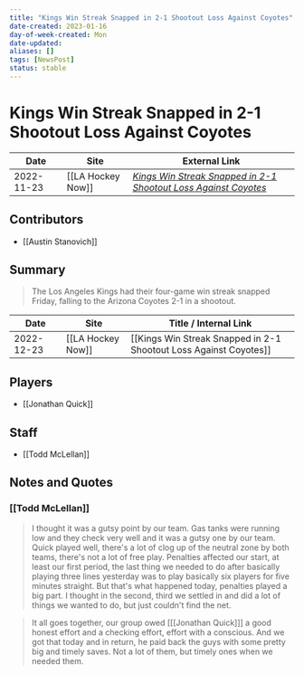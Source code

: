 ```yaml
---
title: "Kings Win Streak Snapped in 2-1 Shootout Loss Against Coyotes"
date-created: 2023-01-16
day-of-week-created: Mon
date-updated: 
aliases: []
tags: [NewsPost]
status: stable
---
```


# Kings Win Streak Snapped in 2-1 Shootout Loss Against Coyotes

| Date       | Site              | External Link                                                                                                                                                                               |
| ---------- | ----------------- | ------------------------------------------------------------------------------------------------------------------------------------------------------------------------------------------- |
| 2022-11-23 | [[LA Hockey Now]] | [*Kings Win Streak Snapped in 2-1 Shootout Loss Against Coyotes*](https://www.lahockeynow.com/2022/12/23/los-angeles-kings-win-streak-snapped-in-2-1-shootout-loss-against-arizona-coyotes) |

## Contributors
- [[Austin Stanovich]]

## Summary
> The Los Angeles Kings had their four-game win streak snapped Friday, falling to the Arizona Coyotes 2-1 in a shootout.

| Date | Site | Title / Internal Link | 
| ---- | ---- | --------------------- |
| 2022-12-23 | [[LA Hockey Now]]        | [[Kings Win Streak Snapped in 2-1 Shootout Loss Against Coyotes]]                                                                                                                                                                   |

## Players
- [[Jonathan Quick]]

## Staff
- [[Todd McLellan]]

## Notes and Quotes
### [[Todd McLellan]]
> I thought it was a gutsy point by our team. Gas tanks were running low and they check very well and it was a gutsy one by our team. Quick played well, there's a lot of clog up of the neutral zone by both teams, there's not a lot of free play. Penalties affected our start, at least our first period, the last thing we needed to do after basically playing three lines yesterday was to play basically six players for five minutes straight. But that's what happened today, penalties played a big part. I thought in the second, third we settled in and did a lot of things we wanted to do, but just couldn't find the net. 

> It all goes together, our group owed \[[[Jonathan Quick]]] a good honest effort and a checking effort, effort with a conscious. And we got that today and in return, he paid back the guys with some pretty big and timely saves. Not a lot of them, but timely ones when we needed them. 
